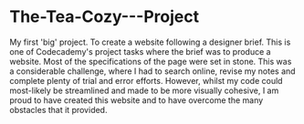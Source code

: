 # The-Tea-Cozy---Project
My first 'big' project. To create a website following a designer brief.
This is one of Codecademy's project tasks where the brief was to produce a website. 
Most of the specifications of the page were set in stone.
This was a considerable challenge, where I had to search online, revise my notes and complete plenty of trial and error efforts. 
However, whilst my code could most-likely be streamlined and made to be more visually cohesive, I am proud to have created this website and to have overcome the many obstacles that it provided.
